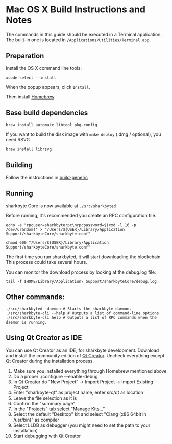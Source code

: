 Mac OS X Build Instructions and Notes
====================================
The commands in this guide should be executed in a Terminal application.
The built-in one is located in `/Applications/Utilities/Terminal.app`.

Preparation
-----------
Install the OS X command line tools:

`xcode-select --install`

When the popup appears, click `Install`.

Then install [Homebrew](https://brew.sh).

Base build dependencies
-----------------------

```bash
brew install automake libtool pkg-config
```

If you want to build the disk image with `make deploy` (.dmg / optional), you need RSVG
```bash
brew install librsvg
```

Building
--------

Follow the instructions in [build-generic](build-generic.md)

Running
-------

sharkbyte Core is now available at `./src/sharkbyted`

Before running, it's recommended you create an RPC configuration file.

    echo -e "rpcuser=sharkbyterpc\nrpcpassword=$(xxd -l 16 -p /dev/urandom)" > "/Users/${USER}/Library/Application Support/sharkbyteCore/sharkbyte.conf"

    chmod 600 "/Users/${USER}/Library/Application Support/sharkbyteCore/sharkbyte.conf"

The first time you run sharkbyted, it will start downloading the blockchain. This process could take several hours.

You can monitor the download process by looking at the debug.log file:

    tail -f $HOME/Library/Application\ Support/sharkbyteCore/debug.log

Other commands:
-------

    ./src/sharkbyted -daemon # Starts the sharkbyte daemon.
    ./src/sharkbyte-cli --help # Outputs a list of command-line options.
    ./src/sharkbyte-cli help # Outputs a list of RPC commands when the daemon is running.

Using Qt Creator as IDE
------------------------
You can use Qt Creator as an IDE, for sharkbyte development.
Download and install the community edition of [Qt Creator](https://www.qt.io/download/).
Uncheck everything except Qt Creator during the installation process.

1. Make sure you installed everything through Homebrew mentioned above
2. Do a proper ./configure --enable-debug
3. In Qt Creator do "New Project" -> Import Project -> Import Existing Project
4. Enter "sharkbyte-qt" as project name, enter src/qt as location
5. Leave the file selection as it is
6. Confirm the "summary page"
7. In the "Projects" tab select "Manage Kits..."
8. Select the default "Desktop" kit and select "Clang (x86 64bit in /usr/bin)" as compiler
9. Select LLDB as debugger (you might need to set the path to your installation)
10. Start debugging with Qt Creator
